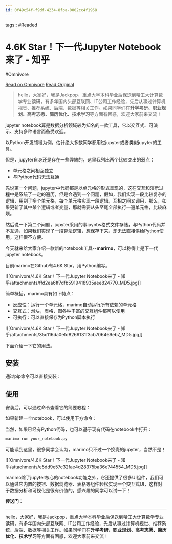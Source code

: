 ```yaml
---
id: 0f49c54f-f9df-4234-8fba-0002cc4f1968
---
```



tags::  #Readed 

# 4.6K Star！下一代Jupyter Notebook来了 - 知乎
#Omnivore

[Read on Omnivore](https://omnivore.app/me/4-6-k-star-jupyter-notebook-19033e20916)
[Read Original](https://zhuanlan.zhihu.com/p/700786616)

> hello，大家好，我是Jackpop，重点大学本科毕业后保送到哈工大计算数学专业读研，有多年国内头部互联网、IT公司工作经验，先后从事过计算机视觉、推荐系统、后端、数据等相关工作。如果同学们在**升学考研、职业规划、高考志愿、简历优化、技术学习**等方面有困惑，欢迎大家前来交流！

jupyter notebook算是数据分析领域较为知名的一款工具，它以交互式、可演示、支持多种语言而备受欢迎。

以Python开发领域为例，估计绝大多数同学都用过jupyter或者类似jupyter的工具。

但是，jupyter自身还是存在一些弊端的，这里我列出两个比较突出的弱点：

* 单元格之间相互独立
* 与Python代码无法互通

先说第一个问题，jupyter中代码都是以单元格的形式呈现的，这在交互和演示过程中是系统了一定的遍历，但是会遇到一个问题，假如，我们实现一段比较复杂的逻辑，用到了多个单元格，每个单元格实现一段逻辑，互相之间又调用，那么，如果更新了其中某个逻辑或者变量，那就需要从头至尾全部执行一遍单元格，比较麻烦。

然后说一下第二个问题，jupyter采用的事ipynbs格式文件存储，与Python代码并不互通，如果我们实现了一段算法逻辑，想保存下来，却无法直接供给Python使用，这样很不方便。

今天就来给大家介绍一款新的notebook工具--**marimo**，可以称得上是下一代jupyter notebook。

目前marimo在Github有4.6K Star，用Python编写。

![[Omnivore/4.6K Star！下一代Jupyter Notebook来了 - 知乎/attachments/ffd2ea6ff7dfb5919418935aee824770_MD5.jpg]]

简单概括，marimo具有如下特点：

* 反应性：运行一个单元格，marimo自动运行所有依赖的单元格
* 交互式：滑块，表格，图各种丰富的交互组件都可以使用
* 可执行：可以直接保存为Python脚本执行

![[Omnivore/4.6K Star！下一代Jupyter Notebook来了 - 知乎/attachments/35c116da0efd8269131f3cb706469eb7_MD5.jpg]]

下面介绍一下它的用法。

## 安装

通过pip命令可以直接安装：

## 使用

安装后，可以通过命令查看它的简要教程：

如果新建一个notebook，可以使用下方命令：

当然，如果已经有Python代码，也可以基于现有代码在notebook中打开：

```dockerfile
marimo run your_notebook.py
```

可能读到这里，很多同学会认为，marimo只不过一个换壳的jupyter，当然不是！

![[Omnivore/4.6K Star！下一代Jupyter Notebook来了 - 知乎/attachments/e5dd9e57c32fae4d28375ba36e744554_MD5.jpg]]

marimo除了jupyter核心的notebook功能之外，它还提供了很多UI组件，我们可以通过它内置的按钮、数据浏览器、表格等组件轻松实现一个交互式UI，这样对于数据分析和可视化是很有价值的，感兴趣的同学可以试一下！

**传送门**：

---

hello，大家好，我是Jackpop，重点大学本科毕业后保送到哈工大计算数学专业读研，有多年国内头部互联网、IT公司工作经验，先后从事过计算机视觉、推荐系统、后端、数据等相关工作。如果同学们在**升学考研、职业规划、高考志愿、简历优化、技术学习**等方面有困惑，欢迎大家前来交流！

